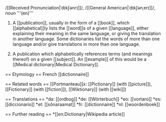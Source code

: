 /[[Received Pronunciation|ˈdɪkʃənrɪ]]/, /[[General American|ˈdɪkʃənˌerɪ]]/, noun '''(en)'''

1. A [[publication]], usually in the form of a [[book]], which [[alphabetical]]ly lists the [[word]]s of a given [[language]], either explaining their meaning in the same language, or giving the translation in another language. Some dictionaries list the words of more than one language and/or give translations in more than one language.

2. A publication which alphabetically references terms (and meanings thereof) on a given [[subject]]. An [[example]] of this would be a [[Medical dictionary|Medical Dictionary]].

== Etymology ==
French [[dictionnaire]]

== Related words ==
[[Portmanteau]]x: [[Pictionary]] (with [[picture]]), [[Fictionary]] (with [[fiction]]), [[Wiktionary]] (with [[wiki]])

== Translations ==
*da: [[ordbog]]
*de: [[Wörterbuch]]
*eo: [[vortaro]]
*es: [[diccionario]]
*et: [[sõnaraamat]]
*fr: [[dictionnaire]]
*nl: [[woordenboek]]

== Further reading ==
*[[en:Dictionary|Wikipedia article]]